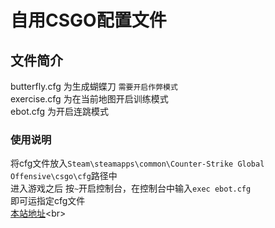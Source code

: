 # 自用CSGO配置文件
## 文件简介
butterfly.cfg 为生成蝴蝶刀 `需要开启作弊模式`<br>
exercise.cfg 为在当前地图开启训练模式 <br>
ebot.cfg 为开启连跳模式 <br>
### 使用说明
将cfg文件放入`Steam\steamapps\common\Counter-Strike Global Offensive\csgo\cfg`路径中<br>
进入游戏之后 按`~`开启控制台，在控制台中输入`exec ebot.cfg`<br>
即可运指定cfg文件<br>
[本站地址](https://github.com/HaNaBiV/CSGOcfg.git "https://github.com/HaNaBiV/CSGOcfg.git")<br>
